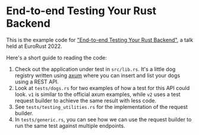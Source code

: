 # End-to-end Testing Your Rust Backend

This is the example code for ["End-to-end Testing Your Rust Backend"](https://www.rafa.ee/talks/end-to-end-testing-your-rust-backend/), a talk held at EuroRust 2022.

Here's a short guide to reading the code:

1. Check out the application under test in `src/lib.rs`. It's a little dog registry written using [axum](https://github.com/tokio-rs/axum) where you can insert and list your dogs using a REST API.
2. Look at `tests/dogs.rs` for two examples of how a test for this API could look. `v1` is similar to the official axum examples, while `v2` uses a test request builder to achieve the same result with less code.
3. See `tests/testing_utilities.rs` for the implementation of the request builder.
4. In `tests/generic.rs`, you can see how we can use the request builder to run the same test against multiple endpoints.
